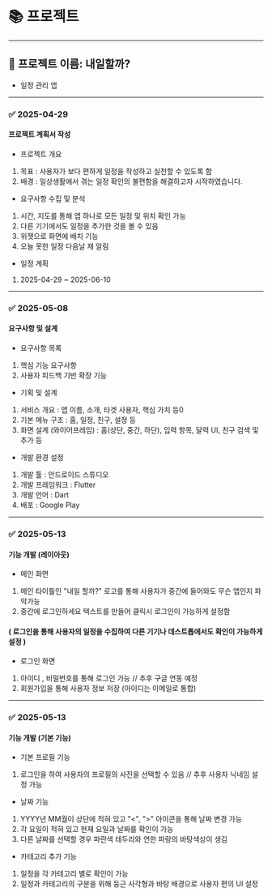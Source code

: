 # 📚 프로젝트
---

## **📌 프로젝트 이름: 내일할까?**  
- 일정 관리 앱
---
### **✅ 2025-04-29**
#### 프로젝트 계획서 작성
- 프로젝트 개요
1) 목표 : 사용자가 보다 편하게 일정을 작성하고 실천할 수 있도록 함
2) 배경 : 일상생활에서 겪는 일정 확인의 불편함을 해결하고자 시작하였습니다.
- 요구사항 수집 및 분석
1) 시간, 지도를 통해 앱 하나로 모든 일정 및 위치 확인 가능
2) 다른 기기에서도 일정을 추가한 것을 볼 수 있음
3) 위젯으로 화면에 배치 기능
4) 오늘 못한 일정 다음날 재 알림
- 일정 계획
1) 2025-04-29 ~ 2025-06-10

---
### **✅ 2025-05-08**
#### 요구사항 및 설계
- 요구사항 목록
1) 핵심 기능 요구사항
2) 사용자 피드백 기반 확장 기능
- 기획 및 설계
1) 서비스 개요 : 앱 이름, 소개, 타겟 사용자, 핵심 가치 등0
2) 기본 메뉴 구조 : 홈, 일정, 친구, 설정 등
3) 화면 설계 (와이어프레임) : 홈(상단, 중간, 하단), 입력 항목, 달력 UI, 친구 검색 및 추가 등
- 개발 환경 설정
1) 개발 툴 : 안드로이드 스튜디오
2) 개발 프레임워크 : Flutter
3) 개발 언어 : Dart
4) 배포 : Google Play
---
### **✅ 2025-05-13**
#### 기능 개발 (레이아웃)
- 메인 화면
1. 메인 타이틀인 "내일 할까?" 로고를 통해 사용자가 중간에 들어와도 무슨 앱인지 파악가능
2. 중간에 로그인하세요 텍스트를 만들어 클릭시 로그인이 가능하게 설정함
#### ( 로그인을 통해 사용자의 일정을 수집하여 다른 기기나 데스트톱에서도 확인이 가능하게 설정 )

- 로그인 화면
1. 아이디 , 비밀번호를 통해 로그인 가능            //         추후 구글 연동 예정
2. 회원가입을 통해 사용자 정보 저장 (아이디는 이메일로 통합)
---
### **✅ 2025-05-13**
#### 기능 개발 (기본 기능)
- 기본 프로필 기능
1. 로그인을 하여 사용자의 프로필의 사진을 선택할 수 있음  // 추후 사용자 닉네임 설정 가능

- 날짜 기능
1. YYYY년 MM월이 상단에 적혀 있고 "<", ">" 아이콘을 통해 날짜 변경 가능
2. 각 요일이 적혀 있고 현재 요일과 날짜를 확인이 가능
3. 다른 날짜를 선택할 경우 파란색 테두리와 연한 파랑의 바탕색상이 생김

- 카테고리 추가 기능
1. 일정을 각 카테고리 별로 확인이 가능
2. 일정과 카테고리의 구분을 위해 둥근 사각형과 바탕 배경으로 사용자 편의 UI 설정




